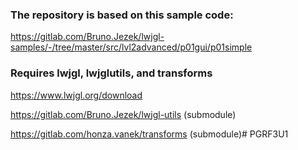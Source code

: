 ### The repository is based on this sample code:

https://gitlab.com/Bruno.Jezek/lwjgl-samples/-/tree/master/src/lvl2advanced/p01gui/p01simple

### Requires lwjgl, lwjglutils, and transforms

https://www.lwjgl.org/download

https://gitlab.com/Bruno.Jezek/lwjgl-utils
(submodule)

https://gitlab.com/honza.vanek/transforms
(submodule)#   P G R F 3 U 1  
 